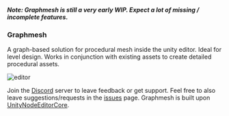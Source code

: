 ___Note: Graphmesh is still a very early WIP. Expect a lot of missing / incomplete features.___
### Graphmesh
A graph-based solution for procedural mesh inside the unity editor. Ideal for level design. Works in conjunction with existing assets to create detailed procedural assets.

![editor](https://user-images.githubusercontent.com/6402525/32133889-197df768-bbe1-11e7-968e-955744bb774d.gif)

Join the [Discord](https://discord.gg/qgPrHv4 "Join Discord server") server to leave feedback or get support.
Feel free to also leave suggestions/requests in the [issues](https://github.com/Siccity/UnityNodeEditorCore/issues "Go to Issues") page.
Graphmesh is built upon [UnityNodeEditorCore](https://github.com/Siccity/UnityNodeEditorCore "Go to UNEC page").
